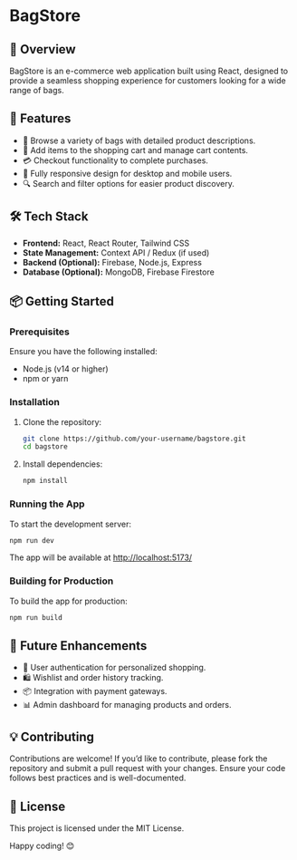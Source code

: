 # BagStore

## 📌 Overview

BagStore is an e-commerce web application built using React, designed to provide a seamless shopping experience for customers looking for a wide range of bags.

## 🚀 Features

- 👜 Browse a variety of bags with detailed product descriptions.
- 🛒 Add items to the shopping cart and manage cart contents.
- 💳 Checkout functionality to complete purchases.
- 🎨 Fully responsive design for desktop and mobile users.
- 🔍 Search and filter options for easier product discovery.

## 🛠️ Tech Stack

- **Frontend:** React, React Router, Tailwind CSS  
- **State Management:** Context API / Redux (if used)  
- **Backend (Optional):** Firebase, Node.js, Express  
- **Database (Optional):** MongoDB, Firebase Firestore  

## 📦 Getting Started

### Prerequisites

Ensure you have the following installed:

- Node.js (v14 or higher)  
- npm or yarn  

### Installation

1. Clone the repository:
   ```sh
   git clone https://github.com/your-username/bagstore.git
   cd bagstore
   ```

2. Install dependencies:
   ```sh
   npm install
   ```

### Running the App

To start the development server:

```sh
npm run dev
```

The app will be available at [http://localhost:5173/](http://localhost:5173/)

### Building for Production

To build the app for production:

```sh
npm run build
```

## 📌 Future Enhancements

- 🚀 User authentication for personalized shopping.  
- 🛍️ Wishlist and order history tracking.  
- 📦 Integration with payment gateways.  
- 📊 Admin dashboard for managing products and orders.  

## 💡 Contributing

Contributions are welcome! If you’d like to contribute, please fork the repository and submit a pull request with your changes. Ensure your code follows best practices and is well-documented.

## 📄 License

This project is licensed under the MIT License.

Happy coding! 😊

